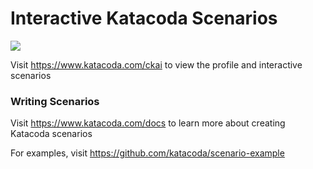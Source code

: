 # Interactive Katacoda Scenarios

[![](http://shields.katacoda.com/katacoda/ckai/count.svg)](https://www.katacoda.com/ckai "Get your profile on Katacoda.com")

Visit https://www.katacoda.com/ckai to view the profile and interactive scenarios

### Writing Scenarios
Visit https://www.katacoda.com/docs to learn more about creating Katacoda scenarios

For examples, visit https://github.com/katacoda/scenario-example
